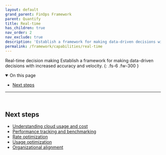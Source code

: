 ```yaml
---
layout: default
grand_parent: FinOps Framework
parent: Quantify
title: Real-time
has_children: true
nav_order: 2
nav_exclude: true
description: 'Establish a framework for making data-driven decisions with increased accuracy and velocity.'
permalink: /framework/capabilities/real-time
---
```


<span class="fs-9 d-block mb-4">Real-time decision making</span>
Establish a framework for making data-driven decisions with increased accuracy and velocity.
{: .fs-6 .fw-300 }

<details open markdown="1">
   <summary class="fs-2 text-uppercase">On this page</summary>

- [Next steps](#next-steps)

</details>

---

<br>

## Next steps

- [Understanding cloud usage and cost](../quantify/README.md)
- [Performance tracking and benchmarking](../quantify/README.md)
- [Rate optimization](../optimize/rate-optimization.md)
- [Usage optimization](../optimize/usage-optimization.md)
- [Organizational alignment](../manage/README.md)

<br>
